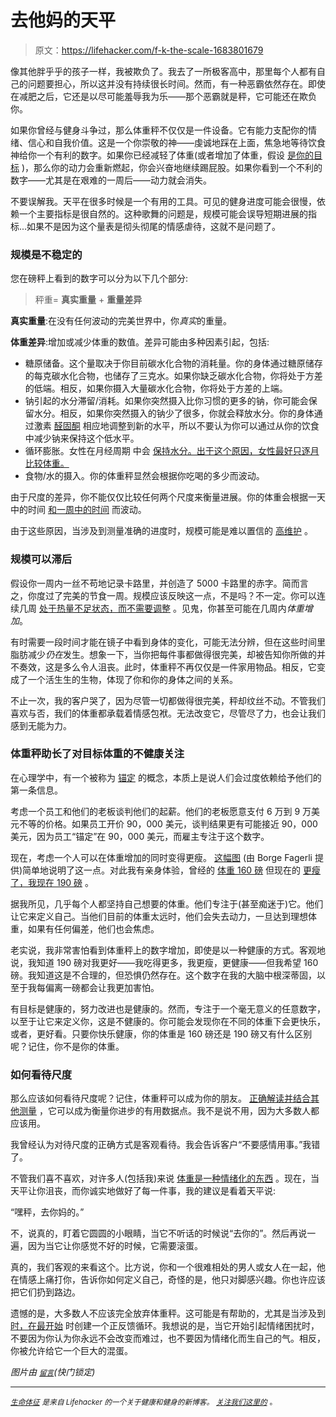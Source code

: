 # 去他妈的天平

> 原文：<https://lifehacker.com/f-k-the-scale-1683801679>

像其他胖乎乎的孩子一样，我被欺负了。我去了一所极客高中，那里每个人都有自己的问题要担心，所以这并没有持续很长时间。然而，有一种恶霸依然存在。即使在减肥之后，它还是以尽可能羞辱我为乐——那个恶霸就是秤，它可能还在欺负你。



如果你曾经与健身斗争过，那么体重秤不仅仅是一件设备。它有能力支配你的情绪、信心和自我价值。这是一个你崇敬的神——虔诚地踩在上面，焦急地等待饮食神给你一个有利的数字。如果你已经减轻了体重(或者增加了体重，假设 [是你的目标](https://lifehacker.com/a-skinny-persons-guide-to-gaining-weight-1683341104) )，那么你的动力会重新燃起，你会兴奋地继续踢屁股。如果你看到一个不利的数字——尤其是在艰难的一周后——动力就会消失。

不要误解我。天平在很多时候是一个有用的工具。可见的健身进度可能会很慢，依赖一个主要指标是很自然的。这种歌舞的问题是，规模可能会误导短期进展的指标...如果不是因为这个量表是彻头彻尾的情感虐待，这就不是问题了。

### 规模是不稳定的

您在磅秤上看到的数字可以分为以下几个部分:

> 秤重= **真实重量** + **重量差异**

**真实重量**:在没有任何波动的完美世界中，你*真实*的重量。

**体重差异**:增加或减少体重的数值。差异可能由多种因素引起，包括:

*   糖原储备。这个量取决于你目前碳水化合物的消耗量。你的身体通过糖原储存的每克碳水化合物，也储存了三克水。如果你缺乏碳水化合物，你将处于方差的低端。相反，如果你摄入大量碳水化合物，你将处于方差的上端。
*   钠引起的水分滞留/消耗。如果你突然摄入比你习惯的更多的钠，你可能会保留水分。相反，如果你突然摄入的钠少了很多，你就会释放水分。你的身体通过激素 [醛固酮](http://en.wikipedia.org/wiki/Aldosterone) 相应地调整到新的水平，所以不要认为你可以通过从你的饮食中减少钠来保持这个低水平。
*   循环膨胀。女性在月经周期 中会 [保持水分。出于这个原因，女性最好只逐月比较体重。](http://vitals.lifehacker.com/what-to-do-if-you-think-your-period-is-affecting-your-1682009892)
*   食物/水的摄入。你的体重秤显然会根据你吃喝的多少而波动。

由于尺度的差异，你不能仅仅比较任何两个尺度来衡量进展。你的体重会根据一天中的时间 [和一周中的时间](http://www.telegraph.co.uk/news/science/science-news/11300933/Weigh-yourself-on-Wednesday-to-lose-most-weight-study-finds.html) 而波动。

由于这些原因，当涉及到测量准确的进度时，规模可能是难以置信的 [高维护](https://lifehacker.com/how-to-properly-weigh-yourself-for-more-consistent-mot-1678032516) 。

### **规模可以滞后**

假设你一周内一丝不苟地记录卡路里，并创造了 5000 卡路里的赤字。简而言之，你度过了完美的节食一周。规模应该反映这一点，不是吗？不一定。你可以连续几周 [处于热量不足状态，而不需要调整](http://www.bodyrecomposition.com/fat-loss/of-whooshes-and-squishy-fat.html/) 。见鬼，你甚至可能在几周内*体重增加*。

有时需要一段时间才能在镜子中看到身体的变化，可能无法分辨，但在这些时间里脂肪减少*仍在*发生。想象一下，当你把每件事都做得很完美，却被告知你所做的并不奏效，这是多么令人沮丧。此时，体重秤不再仅仅是一件家用物品。相反，它变成了一个活生生的生物，体现了你和你的身体之间的关系。

不止一次，我的客户哭了，因为尽管一切都做得很完美，秤却纹丝不动。不管我们喜欢与否，我们的体重都承载着情感包袱。无法改变它，尽管尽了力，也会让我们感到无能为力。

### **体重秤助长了对目标体重的不健康关注**

在心理学中，有一个被称为 [锚定](http://en.wikipedia.org/wiki/Anchoring) 的概念，本质上是说人们会过度依赖给予他们的第一条信息。

考虑一个员工和他们的老板谈判他们的起薪。他们的老板愿意支付 6 万到 9 万美元不等的价格。如果员工开价 90，000 美元，谈判结果更有可能接近 90，000 美元，因为员工“锚定”在 90，000 美元，而雇主专注于这个数字。

现在，考虑一个人可以在体重增加的同时变得更瘦。 [这幅图](http://dicktalens.com/wp-content/uploads/2014/07/weight-before-after.jpg) (由 Borge Fagerli 提供)简单地说明了这一点。对此我有亲身体验，曾经的 [体重 160 磅](http://i.imgur.com/QkioHr1.jpg) 但现在的 [更瘦了，我现在 190 磅](http://i.imgur.com/LGDwchy.png) 。

据我所见，几乎每个人都坚持自己想要的体重。他们专注于(甚至痴迷于)它。他们让它来定义自己。当他们目前的体重太远时，他们会失去动力，一旦达到理想体重，如果有任何偏差，他们也会焦虑。

老实说，我非常害怕看到体重秤上的数字增加，即使是以一种健康的方式。客观地说，我知道 190 磅对我更好——我吃得更多，我更瘦，更健康——但我希望 160 磅。我知道这是不合理的，但恐惧仍然存在。这个数字在我的大脑中根深蒂固，以至于我每偏离一磅都会让我更加害怕。

有目标是健康的，努力改进也是健康的。然而，专注于一个毫无意义的任意数字，以至于让它来定义你，这是不健康的。你可能会发现你在不同的体重下会更快乐，或者，更好看。只要你快乐健康，你的体重是 160 磅还是 190 磅又有什么区别呢？记住，你不是你的体重。

### 如何看待尺度

那么应该如何看待尺度呢？记住，体重秤可以成为你的朋友。 [正确解读并结合其他测量](http://dicktalens.com/understanding-the-scale/) ，它可以成为衡量你进步的有用数据点。我不是说不用，因为大多数人都应该用。

我曾经认为对待尺度的正确方式是客观看待。我会告诉客户“不要感情用事。”我错了。

不管我们喜不喜欢，对许多人(包括我)来说 [体重是一种情绪化的东西](http://dicktalens.com/taming-the-scale/) 。现在，当天平让你沮丧，而你诚实地做好了每一件事，我的建议是看着天平说:

“嘿秤，去你妈的。”

不，说真的，盯着它圆圆的小眼睛，当它不听话的时候说“去你的”。然后再说一遍，因为当它让你感觉不好的时候，它需要滚蛋。

真的，我们客观的来看这个。比方说，你和一个很难相处的男人或女人在一起，他在情感上痛打你，告诉你如何定义自己，奇怪的是，他只对脚感兴趣。你也许应该把它们扔到路边。

遗憾的是，大多数人不应该完全放弃体重秤。这可能是有帮助的，尤其是当涉及到 [时，在最开始](http://dicktalens.com/the-myth-of-willpower-and-eat-less-move-more/) 时创建一个正反馈循环。我想说的是，当它开始引起情绪困扰时，不要因为你认为你永远不会改变而难过，也不要因为情绪化而生自己的气。相反，你被允许给它一个巨大的混蛋。

*图片由* [<small>*留言*</small>](http://www.shutterstock.com/gallery-86667p1.html)*(快门锁定)*

* * *

*[*<small>生命体征</small>*](http://vitals.lifehacker.com/) <small>*是来自 Lifehacker 的一个关于健康和健身的新博客。*</small> [*<small>关注我们这里的</small>*](https://twitter.com/VitalsLH) <small>*。*</small>*